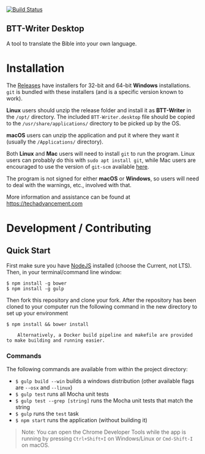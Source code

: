 [![Build Status](https://travis-ci.com/WycliffeAssociates/ts-desktop.svg?branch=develop)](https://travis-ci.com/WycliffeAssociates/ts-desktop)

BTT-Writer Desktop
--

A tool to translate the Bible into your own language.

# Installation
The [Releases](https://github.com/Bible-Translation-Tools/BTT-Writer-Desktop/releases) have installers for 32-bit and 64-bit **Windows** installations. `git` is bundled with these installers (and is a specific version known to work).

**Linux** users should unzip the release folder and install it as **BTT-Writer** in the `/opt/` directory. The included `BTT-Writer.desktop` file should be copied to the `/usr/share/applications/` directory to be picked up by the OS.

**macOS** users can unzip the application and put it where they want it (usually the `/Applications/` directory).

Both **Linux** and **Mac** users will need to install `git` to run the program. Linux users can probably do this with `sudo apt install git`, while Mac users are encouraged to use the version of `git-scm` available [here](https://sourceforge.net/projects/git-osx-installer/files/git-2.33.0-intel-universal-mavericks.dmg/download).

The program is not signed for either **macOS** or **Windows**, so users will need to deal with the warnings, etc., involved with that.

More information and assistance can be found at https://techadvancement.com

# Development / Contributing

## Quick Start
First make sure you have [NodeJS](https://nodejs.org/) installed (choose the Current, not LTS). Then, in your terminal/command line window:

	$ npm install -g bower
	$ npm install -g gulp

Then fork this repository and clone your fork.
After the repository has been cloned to your computer run the following command in the new directory to set up your environment

    $ npm install && bower install

		Alternatively, a Docker build pipeline and makefile are provided to make building and running easier.

### Commands
The following commands are available from within the project directory:

* `$ gulp build --win` builds a windows distribution (other available flags are `--osx` and `--linux`)
* `$ gulp test` runs all Mocha unit tests
* `$ gulp test --grep [string]` runs the Mocha unit tests that match the string
* `$ gulp` runs the `test` task
* `$ npm start` runs the application (without building it)

> Note: You can open the Chrome Developer Tools while the app is running by pressing `Ctrl+Shift+I` on Windows/Linux or `Cmd-Shift-I` on macOS.

